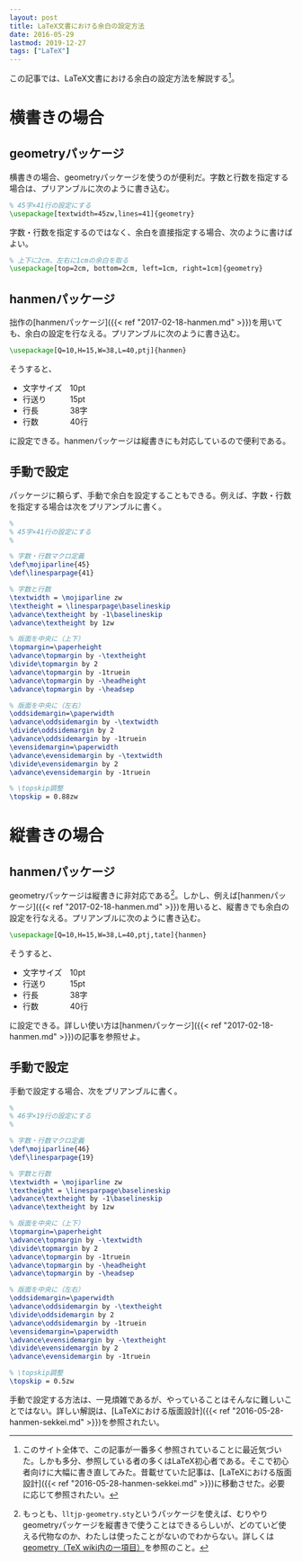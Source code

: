 ```yaml
---
layout: post
title: LaTeX文書における余白の設定方法
date: 2016-05-29
lastmod: 2019-12-27
tags: ["LaTeX"]
---
```


この記事では、LaTeX文書における余白の設定方法を解説する[^2]。

[^2]: このサイト全体で、この記事が一番多く参照されていることに最近気づいた。しかも多分、参照している者の多くはLaTeX初心者である。そこで初心者向けに大幅に書き直してみた。昔載せていた記事は、[LaTeXにおける版面設計]({{< ref "2016-05-28-hanmen-sekkei.md" >}})に移動させた。必要に応じて参照されたい。

# 横書きの場合
## geometryパッケージ
横書きの場合、geometryパッケージを使うのが便利だ。字数と行数を指定する場合は、プリアンブルに次のように書き込む。

```LaTeX
% 45字×41行の設定にする
\usepackage[textwidth=45zw,lines=41]{geometry}
```

字数・行数を指定するのではなく、余白を直接指定する場合、次のように書けばよい。

```LaTeX
% 上下に2cm、左右に1cmの余白を取る
\usepackage[top=2cm, bottom=2cm, left=1cm, right=1cm]{geometry}
```

## hanmenパッケージ
拙作の[hanmenパッケージ]({{< ref "2017-02-18-hanmen.md" >}})を用いても、余白の設定を行なえる。プリアンブルに次のように書き込む。

```LaTeX
\usepackage[Q=10,H=15,W=38,L=40,ptj]{hanmen}
```

そうすると、

* 文字サイズ　10pt
* 行送り　　　15pt
* 行長　　　　38字
* 行数　　　　40行

に設定できる。hanmenパッケージは縦書きにも対応しているので便利である。

## 手動で設定
パッケージに頼らず、手動で余白を設定することもできる。例えば、字数・行数を指定する場合は次をプリアンブルに書く。

```LaTeX
%
% 45字×41行の設定にする
%

% 字数・行数マクロ定義
\def\mojiparline{45}
\def\linesparpage{41}

% 字数と行数
\textwidth = \mojiparline zw
\textheight = \linesparpage\baselineskip
\advance\textheight by -1\baselineskip
\advance\textheight by 1zw

% 版面を中央に（上下）
\topmargin=\paperheight
\advance\topmargin by -\textheight
\divide\topmargin by 2
\advance\topmargin by -1truein
\advance\topmargin by -\headheight
\advance\topmargin by -\headsep

% 版面を中央に（左右）
\oddsidemargin=\paperwidth
\advance\oddsidemargin by -\textwidth
\divide\oddsidemargin by 2
\advance\oddsidemargin by -1truein
\evensidemargin=\paperwidth
\advance\evensidemargin by -\textwidth
\divide\evensidemargin by 2
\advance\evensidemargin by -1truein

% \topskip調整
\topskip = 0.88zw
```

# 縦書きの場合
## hanmenパッケージ
geometryパッケージは縦書きに非対応である[^1]。しかし、例えば[hanmenパッケージ]({{< ref "2017-02-18-hanmen.md" >}})を用いると、縦書きでも余白の設定を行なえる。プリアンブルに次のように書き込む。

[^1]: もっとも、`lltjp-geometry.sty`というパッケージを使えば、むりやりgeometryパッケージを縦書きで使うことはできるらしいが、どのていど使える代物なのか、わたしは使ったことがないのでわからない。詳しくは[geometry（TeX wiki内の一項目）](https://texwiki.texjp.org/?geometry)を参照のこと。

```LaTeX
\usepackage[Q=10,H=15,W=38,L=40,ptj,tate]{hanmen}
```

そうすると、

* 文字サイズ　10pt
* 行送り　　　15pt
* 行長　　　　38字
* 行数　　　　40行

に設定できる。詳しい使い方は[hanmenパッケージ]({{< ref "2017-02-18-hanmen.md" >}})の記事を参照せよ。

## 手動で設定
手動で設定する場合、次をプリアンブルに書く。

```LaTeX
%
% 46字×19行の設定にする
%

% 字数・行数マクロ定義
\def\mojiparline{46}
\def\linesparpage{19}

% 字数と行数
\textwidth = \mojiparline zw
\textheight = \linesparpage\baselineskip
\advance\textheight by -1\baselineskip
\advance\textheight by 1zw

% 版面を中央に（上下）
\topmargin=\paperheight
\advance\topmargin by -\textwidth
\divide\topmargin by 2
\advance\topmargin by -1truein
\advance\topmargin by -\headheight
\advance\topmargin by -\headsep

% 版面を中央に（左右）
\oddsidemargin=\paperwidth
\advance\oddsidemargin by -\textheight
\divide\oddsidemargin by 2
\advance\oddsidemargin by -1truein
\evensidemargin=\paperwidth
\advance\evensidemargin by -\textheight
\divide\evensidemargin by 2
\advance\evensidemargin by -1truein

% \topskip調整
\topskip = 0.5zw
```


手動で設定する方法は、一見煩雑であるが、やっていることはそんなに難しいことではない。詳しい解説は、[LaTeXにおける版面設計]({{< ref "2016-05-28-hanmen-sekkei.md" >}})を参照されたい。
